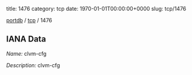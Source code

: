 title: 1476
category: tcp
date: 1970-01-01T00:00:00+0000
slug: tcp/1476

[portdb](/) / [tcp](/category/tcp.html) / 1476


## IANA Data

_Name:_ clvm-cfg

_Description:_ clvm-cfg

